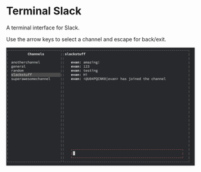 Terminal Slack
==============

A terminal interface for Slack.

Use the arrow keys to select a channel and escape for back/exit.

![Alt text](screen-shot.png?raw=true "Optional Title")
